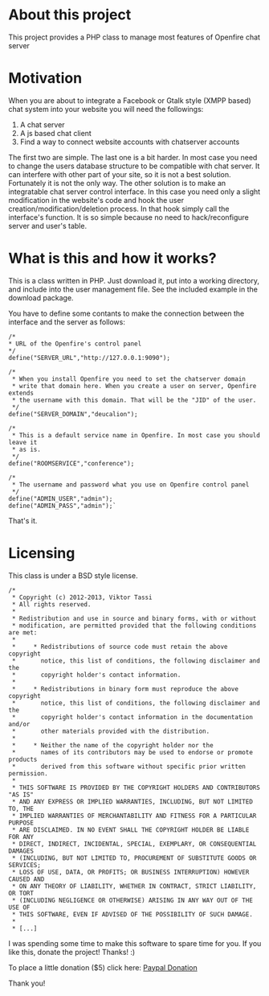 # About this project #
This project provides a PHP class to manage most features of Openfire chat server

# Motivation #
When you are about to integrate a Facebook or Gtalk style (XMPP based) chat system into your website you will need the followings:

  1. A chat server
  1. A js based chat client
  1. Find a way to connect website accounts with chatserver accounts

The first two are simple. The last one is a bit harder. In most case you need to change the users database structure to be compatible with chat server. It can interfere with other part of your site, so it is not a best solution. Fortunately it is not the only way. The other solution is to make an integratable chat server control interface. In this case you need only a slight modification in the website's code and hook the user creation/modification/deletion process. In that hook simply call the interface's function. It is so simple because no need to hack/reconfigure server and user's table.

# What is this and how it works? #
This is a class written in PHP. Just download it, put into a working directory, and include into the user management file. See the included example in the download package.

You have to define some contants to make the connection between the interface and the server as follows:
```
/*
* URL of the Openfire's control panel
*/
define("SERVER_URL","http://127.0.0.1:9090");

/*
 * When you install Openfire you need to set the chatserver domain
 * write that domain here. When you create a user on server, Openfire extends
 * the username with this domain. That will be the "JID" of the user.
 */
define("SERVER_DOMAIN","deucalion");

/*
 * This is a default service name in Openfire. In most case you should leave it
 * as is.
 */
define("ROOMSERVICE","conference"); 

/*
 * The username and password what you use on Openfire control panel
 */
define("ADMIN_USER","admin");
define("ADMIN_PASS","admin");`
```

That's it.

# Licensing #
This class is under a BSD style license.
```
/*
 * Copyright (c) 2012-2013, Viktor Tassi  
 * All rights reserved.
 *
 * Redistribution and use in source and binary forms, with or without
 * modification, are permitted provided that the following conditions are met:
 *
 *     * Redistributions of source code must retain the above copyright
 *       notice, this list of conditions, the following disclaimer and the 
 *       copyright holder's contact information.
 * 
 *     * Redistributions in binary form must reproduce the above copyright
 *       notice, this list of conditions, the following disclaimer and the 
 *       copyright holder's contact information in the documentation and/or 
 *       other materials provided with the distribution.
 *
 *     * Neither the name of the copyright holder nor the
 *       names of its contributors may be used to endorse or promote products
 *       derived from this software without specific prior written permission.
 *
 * THIS SOFTWARE IS PROVIDED BY THE COPYRIGHT HOLDERS AND CONTRIBUTORS "AS IS" 
 * AND ANY EXPRESS OR IMPLIED WARRANTIES, INCLUDING, BUT NOT LIMITED TO, THE 
 * IMPLIED WARRANTIES OF MERCHANTABILITY AND FITNESS FOR A PARTICULAR PURPOSE 
 * ARE DISCLAIMED. IN NO EVENT SHALL THE COPYRIGHT HOLDER BE LIABLE FOR ANY 
 * DIRECT, INDIRECT, INCIDENTAL, SPECIAL, EXEMPLARY, OR CONSEQUENTIAL DAMAGES 
 * (INCLUDING, BUT NOT LIMITED TO, PROCUREMENT OF SUBSTITUTE GOODS OR SERVICES;
 * LOSS OF USE, DATA, OR PROFITS; OR BUSINESS INTERRUPTION) HOWEVER CAUSED AND
 * ON ANY THEORY OF LIABILITY, WHETHER IN CONTRACT, STRICT LIABILITY, OR TORT
 * (INCLUDING NEGLIGENCE OR OTHERWISE) ARISING IN ANY WAY OUT OF THE USE OF 
 * THIS SOFTWARE, EVEN IF ADVISED OF THE POSSIBILITY OF SUCH DAMAGE.
 * 
 * [...]
```

I was spending some time to make this software to spare time for you. If you like this, donate the project! Thanks! :)

To place a little donation ($5) click here: [Paypal Donation](https://www.paypal.com/cgi-bin/webscr?cmd=_s-xclick&hosted_button_id=UYCB9MR3G6CFW)

Thank you!